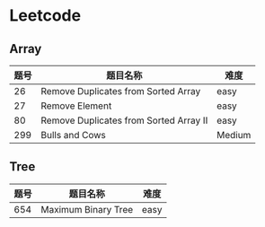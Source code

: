 # Leetcode

## Array

| 题号 |                题目名称                |  难度  |
| ---- | -------------------------------------- | ------ |
| 26   | Remove Duplicates from Sorted Array    | easy   |
| 27   | Remove Element                         | easy   |
| 80   | Remove Duplicates from Sorted Array II | easy   |
| 299  | Bulls and Cows                         | Medium |

## Tree

| 题号 |      题目名称       | 难度 |
| ---- | ------------------- | ---- |
| 654  | Maximum Binary Tree | easy |